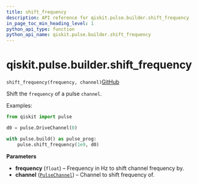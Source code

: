 ```yaml
---
title: shift_frequency
description: API reference for qiskit.pulse.builder.shift_frequency
in_page_toc_min_heading_level: 1
python_api_type: function
python_api_name: qiskit.pulse.builder.shift_frequency
---
```


<span id="qiskit-pulse-builder-shift-frequency" />

# qiskit.pulse.builder.shift\_frequency

<span id="qiskit.pulse.builder.shift_frequency" />

`shift_frequency(frequency, channel)`[GitHub](https://github.com/qiskit/qiskit/tree/stable/0.16/qiskit/pulse/builder.py "view source code")

Shift the `frequency` of a pulse `channel`.

Examples:

```python
from qiskit import pulse

d0 = pulse.DriveChannel(0)

with pulse.build() as pulse_prog:
    pulse.shift_frequency(1e9, d0)
```

**Parameters**

*   **frequency** (`float`) – Frequency in Hz to shift channel frequency by.
*   **channel** ([`PulseChannel`](qiskit.pulse.channels#pulsechannel "qiskit.pulse.channels.PulseChannel")) – Channel to shift frequency of.

